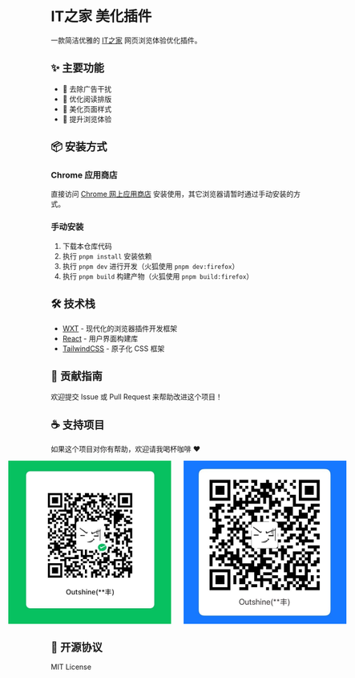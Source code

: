 # IT之家 美化插件

一款简洁优雅的 [IT之家](https://www.ithome.com) 网页浏览体验优化插件。

## ✨ 主要功能

- 🚫 去除广告干扰
- 📖 优化阅读排版
- 🎨 美化页面样式
- 🚀 提升浏览体验

## 📦 安装方式

### Chrome 应用商店

直接访问 [Chrome 网上应用商店](https://chromewebstore.google.com/detail/ithome-purer/hkjkpkhdgapbicopjhhdjipmniiddcha) 安装使用，其它浏览器请暂时通过手动安装的方式。

### 手动安装

1. 下载本仓库代码
2. 执行 `pnpm install` 安装依赖
3. 执行 `pnpm dev` 进行开发（火狐使用 `pnpm dev:firefox`）
4. 执行 `pnpm build` 构建产物（火狐使用 `pnpm build:firefox`）

## 🛠️ 技术栈

- [WXT](https://wxt.dev/) - 现代化的浏览器插件开发框架
- [React](https://react.dev/) - 用户界面构建库
- [TailwindCSS](https://tailwindcss.com/) - 原子化 CSS 框架

## 🤝 贡献指南

欢迎提交 Issue 或 Pull Request 来帮助改进这个项目！

## ☕ 支持项目

如果这个项目对你有帮助，欢迎请我喝杯咖啡 ❤️

<div style="display: flex; gap: 25px; justify-content: center;">
  <img src="./images/wechat-receive-code.jpg" alt="微信收款码" width="325" />
  <img src="./images/alipay-receive-code.jpg" alt="支付宝收款码" width="325" />
</div>

## 📄 开源协议

MIT License
